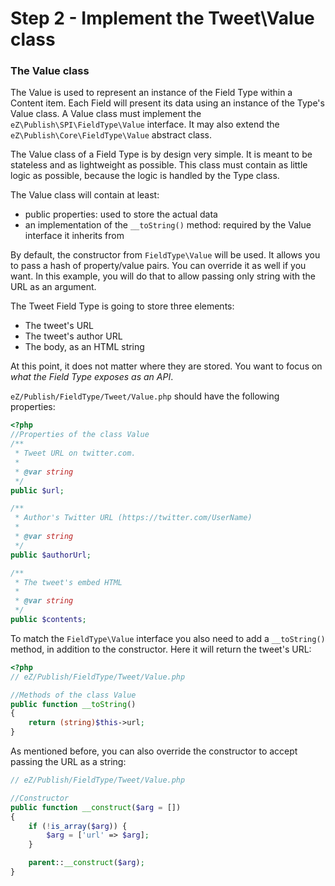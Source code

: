 # Step 2 - Implement the Tweet\Value class

### The Value class

The Value is used to represent an instance of the Field Type within a Content item. Each Field will present its data using an instance of the Type's Value class.
A Value class must implement the `eZ\Publish\SPI\FieldType\Value` interface. It may also extend the `eZ\Publish\Core\FieldType\Value` abstract class.

The Value class of a Field Type is by design very simple. It is meant to be stateless and as lightweight as possible. This class must contain as little logic as possible, because the logic is handled by the Type class.

The Value class will contain at least:

- public properties: used to store the actual data
- an implementation of the `__toString()` method: required by the Value interface it inherits from

By default, the constructor from `FieldType\Value` will be used. It allows you to pass a hash of property/value pairs. You can override it as well if you want. In this example, you will do that to allow passing only string with the URL as an argument.

The Tweet Field Type is going to store three elements:

- The tweet's URL
- The tweet's author URL
- The body, as an HTML string

At this point, it does not matter where they are stored. You want to focus on *what the Field Type exposes as an API*.

`eZ/Publish/FieldType/Tweet/Value.php` should have the following properties:

``` php
<?php
//Properties of the class Value
/**
 * Tweet URL on twitter.com.
 *
 * @var string
 */
public $url;

/**
 * Author's Twitter URL (https://twitter.com/UserName)
 *
 * @var string
 */
public $authorUrl;

/**
 * The tweet's embed HTML
 *
 * @var string
 */
public $contents;
```

To match the `FieldType\Value` interface you also need to add a `__toString()` method, in addition to the constructor.
Here it will return the tweet's URL:

``` php
<?php
// eZ/Publish/FieldType/Tweet/Value.php

//Methods of the class Value
public function __toString()
{
    return (string)$this->url;
}
```

As mentioned before, you can also override the constructor to accept passing the URL as a string:

``` php
// eZ/Publish/FieldType/Tweet/Value.php

//Constructor
public function __construct($arg = [])
{
    if (!is_array($arg)) {
        $arg = ['url' => $arg];
    }

    parent::__construct($arg);
}
```

